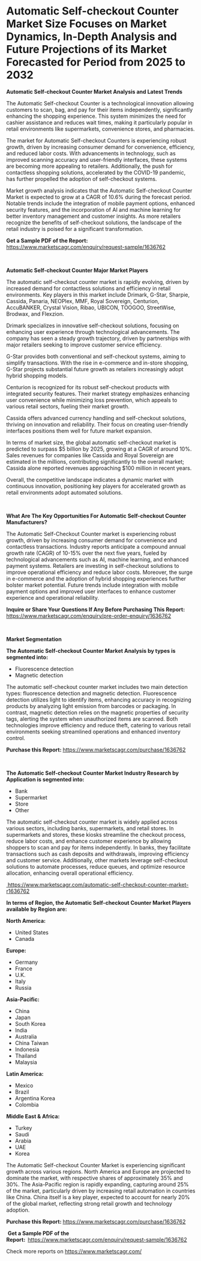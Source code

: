 <p><h1>Automatic Self-checkout Counter Market Size Focuses on Market Dynamics, In-Depth Analysis and Future Projections of its Market Forecasted for Period from 2025 to 2032</h1></p><p><strong>Automatic Self-checkout Counter Market Analysis and Latest Trends</strong></p>
<p><p>The Automatic Self-checkout Counter is a technological innovation allowing customers to scan, bag, and pay for their items independently, significantly enhancing the shopping experience. This system minimizes the need for cashier assistance and reduces wait times, making it particularly popular in retail environments like supermarkets, convenience stores, and pharmacies.</p><p>The market for Automatic Self-checkout Counters is experiencing robust growth, driven by increasing consumer demand for convenience, efficiency, and reduced labor costs. With advancements in technology, such as improved scanning accuracy and user-friendly interfaces, these systems are becoming more appealing to retailers. Additionally, the push for contactless shopping solutions, accelerated by the COVID-19 pandemic, has further propelled the adoption of self-checkout systems.</p><p>Market growth analysis indicates that the Automatic Self-checkout Counter Market is expected to grow at a CAGR of 10.6% during the forecast period. Notable trends include the integration of mobile payment options, enhanced security features, and the incorporation of AI and machine learning for better inventory management and customer insights. As more retailers recognize the benefits of self-checkout solutions, the landscape of the retail industry is poised for a significant transformation.</p></p>
<p><strong>Get a Sample PDF of the Report:&nbsp;</strong> <a href="https://www.marketscagr.com/enquiry/request-sample/1636762?utm_campaign=3537&utm_medium=2&utm_source=Github&utm_content=ia&utm_term=23032025&utm_id=automatic-self-checkout-counter">https://www.marketscagr.com/enquiry/request-sample/1636762</a></p>
<p>&nbsp;</p>
<p><strong>Automatic Self-checkout Counter Major Market Players</strong></p>
<p><p>The automatic self-checkout counter market is rapidly evolving, driven by increased demand for contactless solutions and efficiency in retail environments. Key players in this market include Drimark, G-Star, Sharpie, Cassida, Panaria, NEOPlex, MMF, Royal Sovereign, Centurion, AccuBANKER, Crystal Vision, Ribao, UBICON, TOOGOO, StreetWise, Brodwax, and Flexzion.</p><p>Drimark specializes in innovative self-checkout solutions, focusing on enhancing user experience through technological advancements. The company has seen a steady growth trajectory, driven by partnerships with major retailers seeking to improve customer service efficiency.</p><p>G-Star provides both conventional and self-checkout systems, aiming to simplify transactions. With the rise in e-commerce and in-store shopping, G-Star projects substantial future growth as retailers increasingly adopt hybrid shopping models.</p><p>Centurion is recognized for its robust self-checkout products with integrated security features. Their market strategy emphasizes enhancing user convenience while minimizing loss prevention, which appeals to various retail sectors, fueling their market growth.</p><p>Cassida offers advanced currency handling and self-checkout solutions, thriving on innovation and reliability. Their focus on creating user-friendly interfaces positions them well for future market expansion.</p><p>In terms of market size, the global automatic self-checkout market is predicted to surpass $5 billion by 2025, growing at a CAGR of around 10%. Sales revenues for companies like Cassida and Royal Sovereign are estimated in the millions, contributing significantly to the overall market; Cassida alone reported revenues approaching $100 million in recent years. </p><p>Overall, the competitive landscape indicates a dynamic market with continuous innovation, positioning key players for accelerated growth as retail environments adopt automated solutions.</p></p>
<p>&nbsp;</p>
<p><strong>What Are The Key Opportunities For Automatic Self-checkout Counter Manufacturers?</strong></p>
<p><p>The Automatic Self-Checkout Counter market is experiencing robust growth, driven by increasing consumer demand for convenience and contactless transactions. Industry reports anticipate a compound annual growth rate (CAGR) of 10-15% over the next five years, fueled by technological advancements such as AI, machine learning, and enhanced payment systems. Retailers are investing in self-checkout solutions to improve operational efficiency and reduce labor costs. Moreover, the surge in e-commerce and the adoption of hybrid shopping experiences further bolster market potential. Future trends include integration with mobile payment options and improved user interfaces to enhance customer experience and operational reliability.</p></p>
<p><strong>Inquire or Share Your Questions If Any Before Purchasing This Report:</strong> <a href="https://www.marketscagr.com/enquiry/pre-order-enquiry/1636762?utm_campaign=3537&utm_medium=2&utm_source=Github&utm_content=ia&utm_term=23032025&utm_id=automatic-self-checkout-counter">https://www.marketscagr.com/enquiry/pre-order-enquiry/1636762</a></p>
<p>&nbsp;</p>
<p><strong>Market Segmentation</strong></p>
<p><strong>The Automatic Self-checkout Counter Market Analysis by types is segmented into:</strong></p>
<p><ul><li>Fluorescence detection</li><li>Magnetic detection</li></ul></p>
<p><p>The automatic self-checkout counter market includes two main detection types: fluorescence detection and magnetic detection. Fluorescence detection utilizes light to identify items, enhancing accuracy in recognizing products by analyzing light emission from barcodes or packaging. In contrast, magnetic detection relies on the magnetic properties of security tags, alerting the system when unauthorized items are scanned. Both technologies improve efficiency and reduce theft, catering to various retail environments seeking streamlined operations and enhanced inventory control.</p></p>
<p><strong>Purchase this Report:&nbsp;</strong><a href="https://www.marketscagr.com/purchase/1636762?utm_campaign=3537&utm_medium=2&utm_source=Github&utm_content=ia&utm_term=23032025&utm_id=automatic-self-checkout-counter">https://www.marketscagr.com/purchase/1636762</a></p>
<p>&nbsp;</p>
<p><strong>The Automatic Self-checkout Counter Market Industry Research by Application is segmented into:</strong></p>
<p><ul><li>Bank</li><li>Supermarket</li><li>Store</li><li>Other</li></ul></p>
<p><p>The automatic self-checkout counter market is widely applied across various sectors, including banks, supermarkets, and retail stores. In supermarkets and stores, these kiosks streamline the checkout process, reduce labor costs, and enhance customer experience by allowing shoppers to scan and pay for items independently. In banks, they facilitate transactions such as cash deposits and withdrawals, improving efficiency and customer service. Additionally, other markets leverage self-checkout solutions to automate processes, reduce queues, and optimize resource allocation, enhancing overall operational efficiency.</p></p>
<p><a href="https://www.marketscagr.com/automatic-self-checkout-counter-market-r1636762?utm_campaign=3537&utm_medium=2&utm_source=Github&utm_content=ia&utm_term=23032025&utm_id=automatic-self-checkout-counter">&nbsp;https://www.marketscagr.com/automatic-self-checkout-counter-market-r1636762</a></p>
<p><strong>In terms of Region, the Automatic Self-checkout Counter Market Players available by Region are:</strong></p>
<p>
    <p> <strong> North America: </strong>
        <ul>
            <li>United States</li>
            <li>Canada</li>
        </ul>
        </p> 
    <p> <strong> Europe: </strong>
        <ul>
            <li>Germany</li>
            <li>France</li>
            <li>U.K.</li>
            <li>Italy</li>
            <li>Russia</li>
        </ul>
        </p> 
    <p> <strong> Asia-Pacific: </strong>
        <ul>
            <li>China</li>
            <li>Japan</li>
            <li>South Korea</li>
            <li>India</li>
            <li>Australia</li>
            <li>China Taiwan</li>
            <li>Indonesia</li>
            <li>Thailand</li>
            <li>Malaysia</li>
        </ul>
        </p> 
    <p> <strong> Latin America: </strong>
        <ul>
            <li>Mexico</li>
            <li>Brazil</li>
            <li>Argentina Korea</li>
            <li>Colombia</li>
        </ul>
        </p> 
    <p> <strong> Middle East & Africa: </strong>
        <ul>
            <li>Turkey</li>
            <li>Saudi</li>
            <li>Arabia</li>
            <li>UAE</li>
            <li>Korea</li>
        </ul>
    </p>
    </p>
<p><p>The Automatic Self-checkout Counter Market is experiencing significant growth across various regions. North America and Europe are projected to dominate the market, with respective shares of approximately 35% and 30%. The Asia-Pacific region is rapidly expanding, capturing around 25% of the market, particularly driven by increasing retail automation in countries like China. China itself is a key player, expected to account for nearly 20% of the global market, reflecting strong retail growth and technology adoption.</p></p>
<p><strong>Purchase this Report: </strong><a href="https://www.marketscagr.com/purchase/1636762?utm_campaign=3537&utm_medium=2&utm_source=Github&utm_content=ia&utm_term=23032025&utm_id=automatic-self-checkout-counter">https://www.marketscagr.com/purchase/1636762</a></p>
<p>&nbsp;<strong>Get a Sample PDF of the Report:&nbsp;&nbsp;</strong><a href="https://www.marketscagr.com/enquiry/request-sample/1636762?utm_campaign=3537&utm_medium=2&utm_source=Github&utm_content=ia&utm_term=23032025&utm_id=automatic-self-checkout-counter">https://www.marketscagr.com/enquiry/request-sample/1636762</a></p>
<p><strong></strong></p>
<p>Check more reports on <a href="https://www.marketscagr.com/?utm_campaign=3537&utm_medium=2&utm_source=Github&utm_content=ia&utm_term=23032025&utm_id=automatic-self-checkout-counter">https://www.marketscagr.com/</a></p>